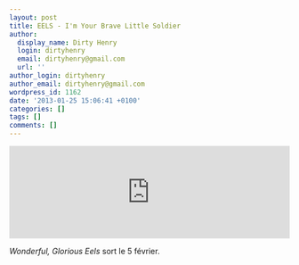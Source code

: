 ```yaml
---
layout: post
title: EELS - I'm Your Brave Little Soldier
author:
  display_name: Dirty Henry
  login: dirtyhenry
  email: dirtyhenry@gmail.com
  url: ''
author_login: dirtyhenry
author_email: dirtyhenry@gmail.com
wordpress_id: 1162
date: '2013-01-25 15:06:41 +0100'
categories: []
tags: []
comments: []
---
```

<iframe width="100%" height="166" scrolling="no" frameborder="no" src="https://w.soundcloud.com/player/?url=http%3A%2F%2Fapi.soundcloud.com%2Ftracks%2F76073904"></iframe>

*Wonderful, Glorious Eels* sort le 5 février.
